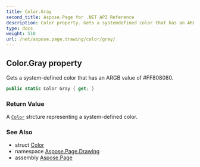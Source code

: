 ```yaml
---
title: Color.Gray
second_title: Aspose.Page for .NET API Reference
description: Color property. Gets a systemdefined color that has an ARGB value of FF808080
type: docs
weight: 510
url: /net/aspose.page.drawing/color/gray/
---
```

## Color.Gray property

Gets a system-defined color that has an ARGB value of #FF808080.

```csharp
public static Color Gray { get; }
```

### Return Value

A [`Color`](../) strcture representing a system-defined color.

### See Also

* struct [Color](../)
* namespace [Aspose.Page.Drawing](../../color/)
* assembly [Aspose.Page](../../../)


